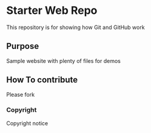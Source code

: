 # Starter Web Repo

This repository is for showing how Git and GitHub work

## Purpose

Sample website with plenty of files for demos

## How To contribute
Please fork

### Copyright

Copyright notice